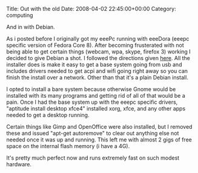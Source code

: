 Title: Out with the old
Date: 2008-04-02 22:45:00+00:00
Category: computing

And in with Debian.

  
  
  
As i posted before I originally got my eeePc running with eeeDora (eeepc
specific version of Fedora Core 8). After becoming frusterated with not being
able to get certain things (webcam, wpa, skype, firefox 3) working I decided
to give Debian a shot. I followed the directions given
[here](http://wiki.debian.org/DebianEeePC). All the installer does is make it
easy to get a base system going from usb and includes drivers needed to get
acpi and wifi going right away so you can finish the install over a network.
Other than that it's a plain Debian install.

  
  
  
I opted to install a bare system because otherwise Gnome would be installed
with its many programs and getting rid of all of that would be a pain. Once I
had the base system up with the eeepc specific drivers, "aptitude install
desktop xfce4" installed xorg, xfce, and any other apps needed to get a
desktop running.

  
  
  
Certain things like Gimp and OpenOffice were also installed, but I removed
these and issued "apt-get autoremove" to clear out anything else not needed
once it was up and running. This left me with almost 2 gigs of free space on
the internal flash memory (i have a 4G).

  
  
  
It's pretty much perfect now and runs extremely fast on such modest hardware.

